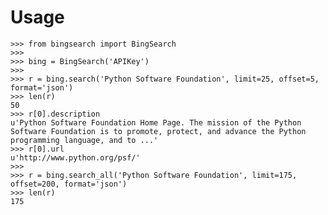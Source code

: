 Usage
=====

    >>> from bingsearch import BingSearch
    >>>
    >>> bing = BingSearch('APIKey')
    >>>
    >>> r = bing.search('Python Software Foundation', limit=25, offset=5, format='json')
    >>> len(r)
    50
    >>> r[0].description
    u'Python Software Foundation Home Page. The mission of the Python Software Foundation is to promote, protect, and advance the Python programming language, and to ...'
    >>> r[0].url
    u'http://www.python.org/psf/'
    >>>
    >>> r = bing.search_all('Python Software Foundation', limit=175, offset=200, format='json')
    >>> len(r)
    175
